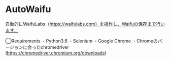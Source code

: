 # AutoWaifu
自動的にWaifuLabs（https://waifulabs.com）を操作し、Waifuの保存まで行います。

◯Requirements
・Python3.6
・Selenium
・Google Chrome
・Chromeのバージョンに合ったchromedriver (https://chromedriver.chromium.org/downloads)
